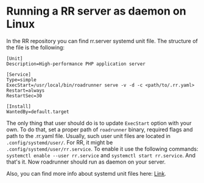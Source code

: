 # Running a RR server as daemon on Linux

In the RR repository you can find rr.server systemd unit file. The structure of the file is the following:
```unit file (systemd)
[Unit]
Description=High-performance PHP application server

[Service]
Type=simple
ExecStart=/usr/local/bin/roadrunner serve -v -d -c <path/to/.rr.yaml>
Restart=always
RestartSec=30

[Install]
WantedBy=default.target 
```
The only thing that user should do is to update `ExecStart` option with your own. To do that, set a proper path of `roadrunner` binary, required flags and path to the .rr.yaml file.
Usually, such user unit files are located in `.config/systemd/user/`. For RR, it might be `.config/systemd/user/rr.service`. To enable it use the following commands: `systemctl enable --user rr.service` and `systemctl start rr.service`. And that's it. Now roadrunner should run as daemon on your server.

Also, you can find more info about systemd unit files here: [Link](https://access.redhat.com/documentation/en-us/red_hat_enterprise_linux/7/html/system_administrators_guide/sect-managing_services_with_systemd-unit_files).